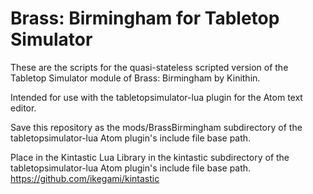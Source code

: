 Brass: Birmingham for Tabletop Simulator
========================================

These are the scripts for the quasi-stateless scripted version
of the Tabletop Simulator module of Brass: Birmingham by Kinithin.

Intended for use with the tabletopsimulator-lua plugin
for the Atom text editor.

Save this repository as the mods/BrassBirmingham subdirectory of the
tabletopsimulator-lua Atom plugin's include file base path.

Place in the Kintastic Lua Library in the kintastic subdirectory
of the tabletopsimulator-lua Atom plugin's include file base path.
https://github.com/ikegami/kintastic
